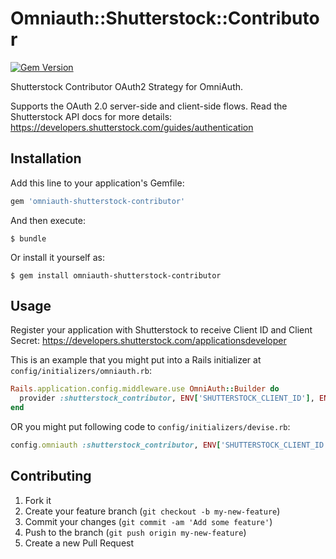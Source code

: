 # Omniauth::Shutterstock::Contributor

[![Gem Version](https://badge.fury.io/rb/omniauth-shutterstock-contributor.svg)](http://badge.fury.io/rb/omniauth-shutterstock-contributor)

Shutterstock Contributor OAuth2 Strategy for OmniAuth.

Supports the OAuth 2.0 server-side and client-side flows. Read the Shutterstock API docs for more details: https://developers.shutterstock.com/guides/authentication

## Installation

Add this line to your application's Gemfile:

```ruby
gem 'omniauth-shutterstock-contributor'
```

And then execute:

    $ bundle

Or install it yourself as:

    $ gem install omniauth-shutterstock-contributor

## Usage

Register your application with Shutterstock to receive Client ID and Client Secret: https://developers.shutterstock.com/applicationsdeveloper

This is an example that you might put into a Rails initializer at `config/initializers/omniauth.rb`:

```ruby
Rails.application.config.middleware.use OmniAuth::Builder do
  provider :shutterstock_contributor, ENV['SHUTTERSTOCK_CLIENT_ID'], ENV['SHUTTERSTOCK_CLIENT_SECRET']
end
```

OR you might put following code to `config/initializers/devise.rb`:

```ruby
config.omniauth :shutterstock_contributor, ENV['SHUTTERSTOCK_CLIENT_ID'], ENV['SHUTTERSTOCK_CLIENT_SECRET']
```

## Contributing

1. Fork it
2. Create your feature branch (`git checkout -b my-new-feature`)
3. Commit your changes (`git commit -am 'Add some feature'`)
4. Push to the branch (`git push origin my-new-feature`)
5. Create a new Pull Request
